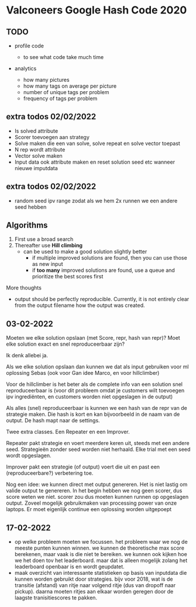 # Valconeers Google Hash Code 2020

## TODO

- profile code
  - to see what code take much time 

- analytics
  - how many pictures
  - how many tags on average per picture
  - number of unique tags per problem
  - frequency of tags per problem


## extra todos 02/02/2022

- Is solved attribute
- Scorer toevoegen aan strategy
- Solve maken die een van solve, solve repeat en solve vector toepast
- N rep wordt attribute
- Vector solve maken
- Input data ook attribute maken en reset solution seed etc wanneer nieuwe imputdata

## extra todos 02/02/2022

- random seed ipv range zodat als we hem 2x runnen we een andere seed hebben

## Algorithms

1. First use a broad search
2. Thereafter use **Hill climbing**
   - can be used to make a good solution slightly better
     - if multiple improved solutions are found, then you can use those as new input
     - if __too many__ improved solutions are found, use a queue and prioritize the best scores first

More thoughts
- output should be perfectly reproducible. Currently, it is not entirely clear from the output filename how the output was created.

## 03-02-2022

Moeten we elke solution opslaan (met
Score, repr, hash van repr)?
Moet elke solution exact en snel reproduceerbaar zijn?

Ik denk allebei ja.

Als we elke solution opslaan dan kunnen we dat als input gebruiken voor ml oplossing Sebas (ook voor Gan idee Marco, en voor hillclimber)

Voor de hillclimber is het beter als de complete info van een solution snel reproduceerbaar is (voor dit probleem omdat je customers wilt toevoegen ipv ingrediënten, en customers worden niet opgeslagen in de output)

Als alles (snel) reproduceerbaar is kunnen we een hash van de repr van de strategie maken. Die hash is kort en kan bijvoorbeeld in de naam van de output. De hash mapt naar de settings.

Twee extra classes. Een Repeater en een Improver.

Repeater pakt strategie en voert meerdere keren uit, steeds met een andere seed. Strategieën zonder seed worden niet herhaald. Elke trial met een seed wordt opgeslagen.

Improver pakt een strategie (of output) voert die uit en past een (reproduceerbare?) verbetering toe.

Nog een idee: we kunnen direct met output genereren. Het is niet lastig om valide output te genereren. In het begin hebben we nog geen scorer, dus score weten we niet.  scorer zou dus moeten kunnen runnen op opgeslagen output. Zoveel mogelijk gebruikmaken van processing power van onze laptops. Er moet eigenlijk continue een oplossing worden uitgepoept


## 17-02-2022

- op welke probleem moeten we focussen. het probleem waar we nog de meeste punten kunnen winnen. we kunnen de theoretische max score berekenen, maar vaak is die niet te bereiken. we kunnen ook kijken hoe we het doen tov het leaderboard. maar dat is alleen mogelijk zolang het leaderboard openbaar is en wordt geupdatet.
- maak overzicht van interessante statistieken op basis van inputdata die kunnen worden gebruikt door strategies. bijv voor 2018, wat is de transitie (afstand) van ritje naar volgend ritje (dus van dropoff naar pickup). daarna moeten ritjes aan elkaar worden geregen door de laagste tranisitiescores te pakken.
